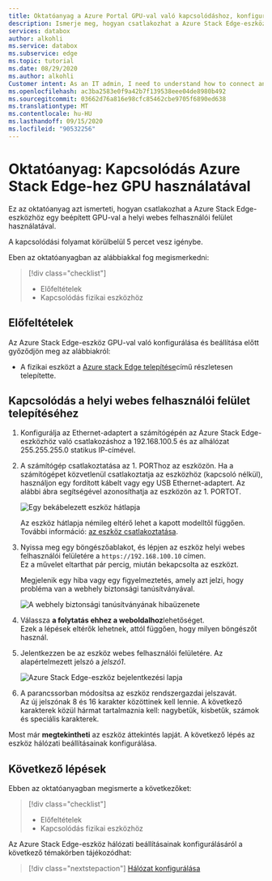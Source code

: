 ```yaml
---
title: Oktatóanyag a Azure Portal GPU-val való kapcsolódáshoz, konfiguráláshoz, aktiváláshoz Azure Stack Edge-eszközhöz | Microsoft Docs
description: Ismerje meg, hogyan csatlakozhat a Azure Stack Edge-eszközhöz egy beépített GPU-val a helyi webes felhasználói felület használatával.
services: databox
author: alkohli
ms.service: databox
ms.subservice: edge
ms.topic: tutorial
ms.date: 08/29/2020
ms.author: alkohli
Customer intent: As an IT admin, I need to understand how to connect and activate Azure Stack Edge so I can use it to transfer data to Azure.
ms.openlocfilehash: ac3ba2583e0f9a42b7f139538eee04de8980b492
ms.sourcegitcommit: 03662d76a816e98cfc85462cbe9705f6890ed638
ms.translationtype: MT
ms.contentlocale: hu-HU
ms.lasthandoff: 09/15/2020
ms.locfileid: "90532256"
---
```

# <a name="tutorial-connect-to-azure-stack-edge-with-gpu"></a>Oktatóanyag: Kapcsolódás Azure Stack Edge-hez GPU használatával

Ez az oktatóanyag azt ismerteti, hogyan csatlakozhat a Azure Stack Edge-eszközhöz egy beépített GPU-val a helyi webes felhasználói felület használatával.

A kapcsolódási folyamat körülbelül 5 percet vesz igénybe.

Eben az oktatóanyagban az alábbiakkal fog megismerkedni:

> [!div class="checklist"]
>
> * Előfeltételek
> * Kapcsolódás fizikai eszközhöz


## <a name="prerequisites"></a>Előfeltételek

Az Azure Stack Edge-eszköz GPU-val való konfigurálása és beállítása előtt győződjön meg az alábbiakról:

* A fizikai eszközt a [Azure stack Edge telepítése](azure-stack-edge-gpu-deploy-install.md)című részletesen telepítette.


## <a name="connect-to-the-local-web-ui-setup"></a>Kapcsolódás a helyi webes felhasználói felület telepítéséhez

1. Konfigurálja az Ethernet-adaptert a számítógépén az Azure Stack Edge-eszközhöz való csatlakozáshoz a 192.168.100.5 és az alhálózat 255.255.255.0 statikus IP-címével.

2. A számítógép csatlakoztatása az 1. PORThoz az eszközön. Ha a számítógépet közvetlenül csatlakoztatja az eszközhöz (kapcsoló nélkül), használjon egy fordított kábelt vagy egy USB Ethernet-adaptert. Az alábbi ábra segítségével azonosíthatja az eszközön az 1. PORTOT.

    ![Egy bekábelezett eszköz hátlapja](./media/azure-stack-edge-gpu-deploy-install/ase-two-pci-slots.png)

    Az eszköz hátlapja némileg eltérő lehet a kapott modelltől függően. További információ: [az eszköz csatlakoztatása](azure-stack-edge-gpu-deploy-install.md#cable-the-device).


3. Nyissa meg egy böngészőablakot, és lépjen az eszköz helyi webes felhasználói felületére a `https://192.168.100.10` címen.  
    Ez a művelet eltarthat pár percig, miután bekapcsolta az eszközt.

    Megjelenik egy hiba vagy egy figyelmeztetés, amely azt jelzi, hogy probléma van a webhely biztonsági tanúsítványával. 
   
    ![A webhely biztonsági tanúsítványának hibaüzenete](./media/azure-stack-edge-deploy-connect-setup-activate/image2.png)

4. Válassza **a folytatás ehhez a weboldalhoz**lehetőséget.  
    Ezek a lépések eltérők lehetnek, attól függően, hogy milyen böngészőt használ.

5. Jelentkezzen be az eszköz webes felhasználói felületére. Az alapértelmezett jelszó a *jelszó1*. 
   
    ![Azure Stack Edge-eszköz bejelentkezési lapja](./media/azure-stack-edge-deploy-connect-setup-activate/image3.png)

6. A parancssorban módosítsa az eszköz rendszergazdai jelszavát.  
    Az új jelszónak 8 és 16 karakter közöttinek kell lennie. A következő karakterek közül hármat tartalmaznia kell: nagybetűk, kisbetűk, számok és speciális karakterek.

Most már **megtekintheti** az eszköz áttekintés lapját. A következő lépés az eszköz hálózati beállításainak konfigurálása.


## <a name="next-steps"></a>Következő lépések

Ebben az oktatóanyagban megismerte a következőket:

> [!div class="checklist"]
> * Előfeltételek
> * Kapcsolódás fizikai eszközhöz


Az Azure Stack Edge-eszköz hálózati beállításainak konfigurálásáról a következő témakörben tájékozódhat:

> [!div class="nextstepaction"]
> [Hálózat konfigurálása](./azure-stack-edge-gpu-deploy-configure-network-compute-web-proxy.md)
